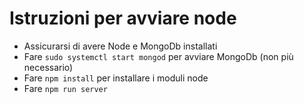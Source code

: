 # Istruzioni per avviare node

- Assicurarsi di avere Node e MongoDb installati
- Fare `sudo systemctl start mongod` per avviare MongoDb (non più necessario)
- Fare `npm install` per installare i moduli node
- Fare `npm run server`
